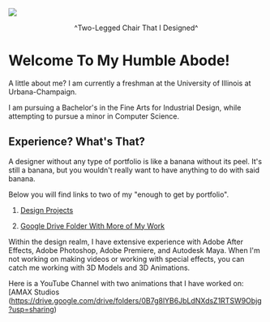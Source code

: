![](https://user-images.githubusercontent.com/32139832/33955567-9458488c-e001-11e7-9011-ae2d8d1beb2f.JPG)

<p align="center">
  ^Two-Legged Chair That I Designed^
</p>

# Welcome To My Humble Abode!

A little about me? I am currently a freshman at the University of Illinois at Urbana-Champaign.

I am pursuing a Bachelor's in the Fine Arts for Industrial Design, while attempting to pursue a minor in Computer Science.


## Experience? What's That?

A designer without any type of portfolio is like a banana without its peel. It's still a banana, but you wouldn't really want to have anything to do with said banana.

Below you will find links to two of my "enough to get by portfolio". 

1. [Design Projects](https://mustafa327.wixsite.com/mustafa)

2. [Google Drive Folder With More of My Work](https://drive.google.com/drive/folders/0B7g8lYB6JbLdNXdsZ1RTSW9Objg?usp=sharing)

Within the design realm, I have extensive experience with Adobe After Effects, Adobe Photoshop, Adobe Premiere, and Autodesk Maya. When I'm not working on making videos or working with special effects, you can catch me working with 3D Models and 3D Animations. 

Here is a YouTube Channel with two animations that I have worked on: [AMAX Studios (https://drive.google.com/drive/folders/0B7g8lYB6JbLdNXdsZ1RTSW9Objg?usp=sharing)




